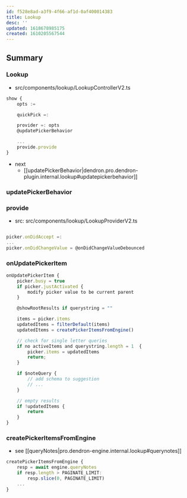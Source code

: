 ```yaml
---
id: f528e8ad-a3f9-4f66-af1d-0af400014383
title: Lookup
desc: ''
updated: 1618678985175
created: 1610205567544
---
```

## Summary

### Lookup

- src/components/lookup/LookupControllerV2.ts

```ts
show {
    opts :=

    quickPick =:

    provider =: opts
    @updatePickerBehavior 

    ...
    provide.provide
}
```

- next
  - [[updatePickerBehavior|dendron.pro.dendron-plugin.internal.lookup#updatepickerbehavior]]

### updatePickerBehavior

### provide

- src: src/components/lookup/LookupProviderV2.ts

```ts

picker.onDidAccept =:
...
picker.onDidChangeValue = @onDidChangeValueDebounced

```

### onUpdatePickerItem

```ts
onUpdatePickerItem {
    picker.busy = true
    if picker.justActivated {
        modify picker value to be current parent
    }

    @showRootResults if querystring = ""

    items = picker.items
    updatedItems = filterDefault(items)
    updatedItems = createPickerItemsFromEngine()

    // check for single letter queries
    if no activeItems and querystring.length = 1  {
        picker.items = updatedItems
        return;
    }

    if $noteQuery {
        // add schema to suggestion
        // ...
    }

    // empty results
    if !updatedItems {
        return
    }
}
```

### createPickerItemsFromEngine

- see [[queryNotes|pro.dendron-engine.internal.lookup#querynotes]]

```ts
createPickerItemsFromEngine {
    resp = await engine.queryNotes
    if resp.length > PAGINATE_LIMIT:
        resp.slice(0, PAGINATE_LIMIT)
    ...
}
```


